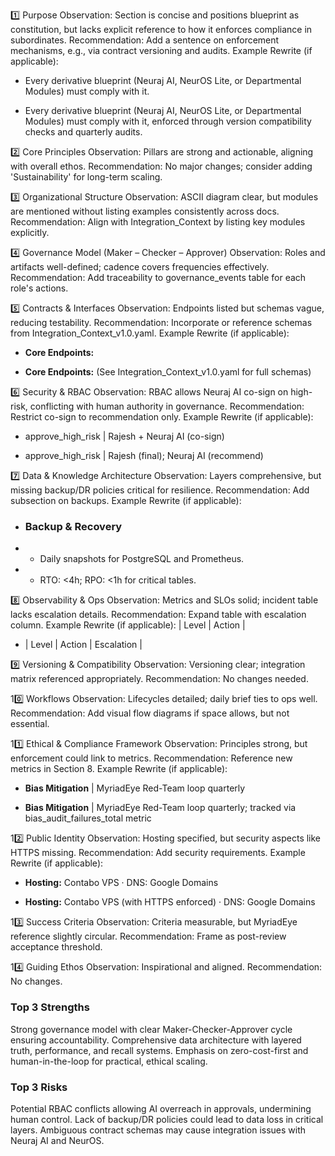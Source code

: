 1️⃣ Purpose
Observation: Section is concise and positions blueprint as constitution, but lacks explicit reference to how it enforces compliance in subordinates.
Recommendation: Add a sentence on enforcement mechanisms, e.g., via contract versioning and audits.
Example Rewrite (if applicable):
- Every derivative blueprint (Neuraj AI, NeurOS Lite, or Departmental Modules) must comply with it.  
+ Every derivative blueprint (Neuraj AI, NeurOS Lite, or Departmental Modules) must comply with it, enforced through version compatibility checks and quarterly audits.

2️⃣ Core Principles
Observation: Pillars are strong and actionable, aligning with overall ethos.
Recommendation: No major changes; consider adding 'Sustainability' for long-term scaling.

3️⃣ Organizational Structure
Observation: ASCII diagram clear, but modules are mentioned without listing examples consistently across docs.
Recommendation: Align with Integration_Context by listing key modules explicitly.

4️⃣ Governance Model (Maker – Checker – Approver)
Observation: Roles and artifacts well-defined; cadence covers frequencies effectively.
Recommendation: Add traceability to governance_events table for each role's actions.

5️⃣ Contracts & Interfaces
Observation: Endpoints listed but schemas vague, reducing testability.
Recommendation: Incorporate or reference schemas from Integration_Context_v1.0.yaml.
Example Rewrite (if applicable):
- **Core Endpoints:**
+ **Core Endpoints:** (See Integration_Context_v1.0.yaml for full schemas)

6️⃣ Security & RBAC
Observation: RBAC allows Neuraj AI co-sign on high-risk, conflicting with human authority in governance.
Recommendation: Restrict co-sign to recommendation only.
Example Rewrite (if applicable):
- approve_high_risk | Rajesh + Neuraj AI (co-sign)
+ approve_high_risk | Rajesh (final); Neuraj AI (recommend)

7️⃣ Data & Knowledge Architecture
Observation: Layers comprehensive, but missing backup/DR policies critical for resilience.
Recommendation: Add subsection on backups.
Example Rewrite (if applicable):
+ ### Backup & Recovery
+ - Daily snapshots for PostgreSQL and Prometheus.
+ - RTO: <4h; RPO: <1h for critical tables.

8️⃣ Observability & Ops
Observation: Metrics and SLOs solid; incident table lacks escalation details.
Recommendation: Expand table with escalation column.
Example Rewrite (if applicable):
| Level | Action |
+ | Level | Action | Escalation |

9️⃣ Versioning & Compatibility
Observation: Versioning clear; integration matrix referenced appropriately.
Recommendation: No changes needed.

10️⃣ Workflows
Observation: Lifecycles detailed; daily brief ties to ops well.
Recommendation: Add visual flow diagrams if space allows, but not essential.

11️⃣ Ethical & Compliance Framework
Observation: Principles strong, but enforcement could link to metrics.
Recommendation: Reference new metrics in Section 8.
Example Rewrite (if applicable):
- **Bias Mitigation** | MyriadEye Red-Team loop quarterly
+ **Bias Mitigation** | MyriadEye Red-Team loop quarterly; tracked via bias_audit_failures_total metric

12️⃣ Public Identity
Observation: Hosting specified, but security aspects like HTTPS missing.
Recommendation: Add security requirements.
Example Rewrite (if applicable):
- **Hosting:** Contabo VPS · DNS: Google Domains  
+ **Hosting:** Contabo VPS (with HTTPS enforced) · DNS: Google Domains  

13️⃣ Success Criteria
Observation: Criteria measurable, but MyriadEye reference slightly circular.
Recommendation: Frame as post-review acceptance threshold.

14️⃣ Guiding Ethos
Observation: Inspirational and aligned.
Recommendation: No changes.

### Top 3 Strengths
Strong governance model with clear Maker-Checker-Approver cycle ensuring accountability.
Comprehensive data architecture with layered truth, performance, and recall systems.
Emphasis on zero-cost-first and human-in-the-loop for practical, ethical scaling.

### Top 3 Risks
Potential RBAC conflicts allowing AI overreach in approvals, undermining human control.
Lack of backup/DR policies could lead to data loss in critical layers.
Ambiguous contract schemas may cause integration issues with Neuraj AI and NeurOS.